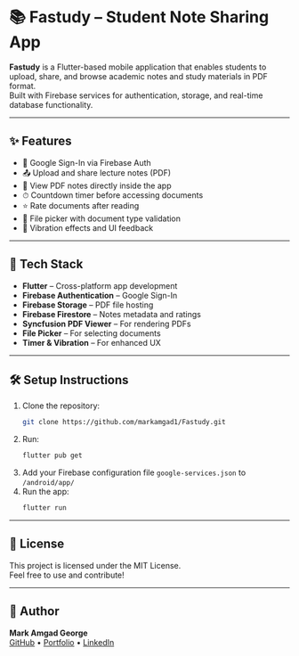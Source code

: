 
# 📚 Fastudy – Student Note Sharing App

**Fastudy** is a Flutter-based mobile application that enables students to upload, share, and browse academic notes and study materials in PDF format.  
Built with Firebase services for authentication, storage, and real-time database functionality.

---

## ✨ Features

- 🔐 Google Sign-In via Firebase Auth
- 📤 Upload and share lecture notes (PDF)
- 📄 View PDF notes directly inside the app
- ⏱ Countdown timer before accessing documents
- ⭐ Rate documents after reading
- 📁 File picker with document type validation
- 🔔 Vibration effects and UI feedback

---

## 🚀 Tech Stack

- **Flutter** – Cross-platform app development
- **Firebase Authentication** – Google Sign-In
- **Firebase Storage** – PDF file hosting
- **Firebase Firestore** – Notes metadata and ratings
- **Syncfusion PDF Viewer** – For rendering PDFs
- **File Picker** – For selecting documents
- **Timer & Vibration** – For enhanced UX

---

## 🛠 Setup Instructions

1. Clone the repository:
   ```bash
   git clone https://github.com/markamgad1/Fastudy.git
   ```
2. Run:
   ```bash
   flutter pub get
   ```
3. Add your Firebase configuration file `google-services.json` to `/android/app/`
4. Run the app:
   ```bash
   flutter run
   ```

---

## 📄 License

This project is licensed under the MIT License.  
Feel free to use and contribute!

---

## 👤 Author

**Mark Amgad George**  
[GitHub](https://github.com/markamgad1) • [Portfolio](https://mark-a-portfolio.netlify.app) • [LinkedIn](https://www.linkedin.com/in/mark-amgad)
